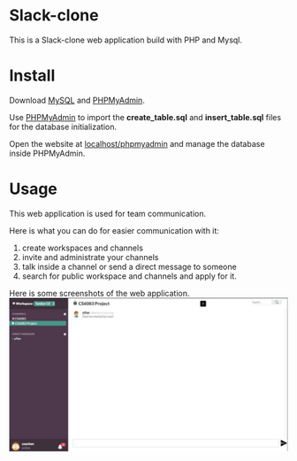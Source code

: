 # Slack-clone
This is a Slack-clone web application build with PHP and Mysql.

# Install
Download [MySQL](<https://www.mysql.com/>) and [PHPMyAdmin](<https://www.phpmyadmin.net/>).

Use [PHPMyAdmin](<https://www.phpmyadmin.net/>) to import the **create_table.sql** and **insert_table.sql** files for the database initialization.

Open the website at [localhost/phpmyadmin](localhost/phpmyadmin) and manage the database inside PHPMyAdmin.

# Usage
This web application is used for team communication. 

Here is what you can do for easier communication with it:
  1. create workspaces and channels
  2. invite and administrate your channels
  4. talk inside a channel or send a direct message to someone
  5. search for public workspace and channels and apply for it.
  
Here is some screenshots of the web application.
![image](http://github.com/FanFan0919/Slack-clone/raw/master/screenshots/Slack.jpg)
